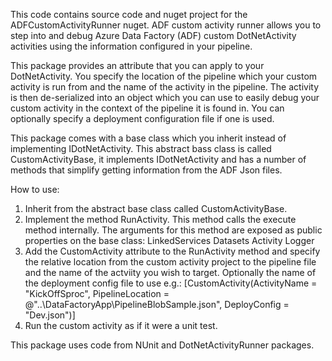 This code contains source code and nuget project for the ADFCustomActivityRunner nuget.
ADF custom activity runner allows you to step into and debug Azure Data Factory (ADF) custom DotNetActivity activities using the information configured in your pipeline.

This package provides an attribute that you can apply to your DotNetActivity. You specify the location of the pipeline which your custom activity is run from and the name of the activity in the pipeline. The activity is then de-serialized into an object which you can use to easily debug your custom activity in the context of the pipeline it is found in. You can optionally specify a deployment configuration file if one is used.

This package comes with a base class which you inherit instead of implementing IDotNetActivity. This abstract bass class is called CustomActivityBase, it implements IDotNetActivity and has a number of methods that simplify getting information from the ADF Json files. 

How to use: 
1. Inherit from the abstract base class called CustomActivityBase. 
2. Implement the method RunActivity. This method calls the execute method internally. The arguments for this method are exposed as public properties on the base class: 
    LinkedServices
    Datasets
    Activity
    Logger
3. Add the CustomActivity attribute to the RunActivity method and specify the relative location from the custom activity project to the pipeline file and the name of the actviity you wish to target. Optionally the name of the deployment config file to use e.g.:
[CustomActivity(ActivityName = "KickOffSproc", PipelineLocation = @"..\DataFactoryApp\PipelineBlobSample.json", DeployConfig = "Dev.json")] 
4. Run the custom activity as if it were a unit test.

This package uses code from NUnit and DotNetActivityRunner packages.